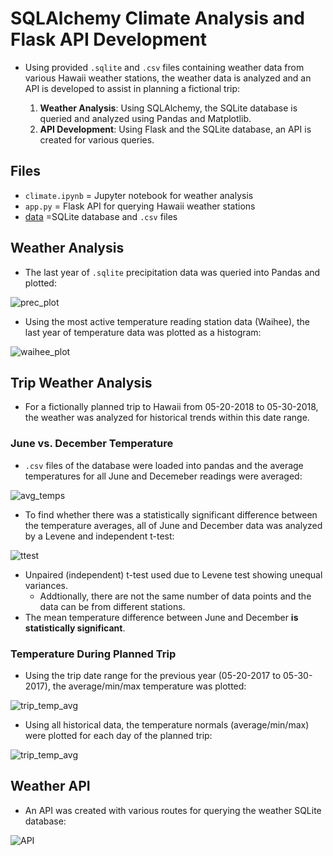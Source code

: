 # SQLAlchemy Climate Analysis and Flask API Development
* Using provided `.sqlite` and `.csv` files containing weather data from various Hawaii weather stations, the weather data is analyzed and an API is developed to assist in planning a fictional trip:

  1. **Weather Analysis**: Using SQLAlchemy, the SQLite database is queried and analyzed using Pandas and Matplotlib.
  2. **API Development**: Using Flask and the SQLite database, an API is created for various queries.

## Files
* `climate.ipynb` = Jupyter notebook for weather analysis
* `app.py` = Flask API for querying Hawaii weather stations
* [data](https://github.com/L0per/sqlalchemy_flask_api_tripweather/tree/master/Data) =SQLite database and `.csv` files

## Weather Analysis
* The last year of `.sqlite` precipitation data was queried into Pandas and plotted:

![prec_plot](https://github.com/L0per/sqlalchemy_flask_api_tripweather/blob/master/Images/prcp_year.png?raw=true)

* Using the most active temperature reading station data (Waihee), the last year of temperature data was plotted as a histogram:

![waihee_plot](https://github.com/L0per/sqlalchemy_flask_api_tripweather/blob/master/Images/temp_waihee_year.png?raw=true)

## Trip Weather Analysis
* For a fictionally planned trip to Hawaii from 05-20-2018 to 05-30-2018, the weather was analyzed for historical trends within this date range.

### June vs. December Temperature
* `.csv` files of the database were loaded into pandas and the average temperatures for all June and Decemeber readings were averaged:

![avg_temps](https://github.com/L0per/sqlalchemy_flask_api_tripweather/blob/master/Images/avg_temps.PNG?raw=true)

* To find whether there was a statistically significant difference between the temperature averages, all of June and December data was analyzed by a Levene and independent t-test:

![ttest](https://github.com/L0per/sqlalchemy_flask_api_tripweather/blob/master/Images/ttest.PNG?raw=true)

* Unpaired (independent) t-test used due to Levene test showing unequal variances.
  * Addtionally, there are not the same number of data points and the data can be from different stations.
* The mean temperature difference between June and December **is statistically significant**.

### Temperature During Planned Trip
* Using the trip date range for the previous year (05-20-2017 to 05-30-2017), the average/min/max temperature was plotted:

![trip_temp_avg](https://github.com/L0per/sqlalchemy_flask_api_tripweather/blob/master/Images/temp_avg_trip.png?raw=true)

* Using all historical data, the temperature normals (average/min/max) were plotted for each day of the planned trip:

![trip_temp_avg](https://github.com/L0per/sqlalchemy_flask_api_tripweather/blob/master/Images/trip_normals.png?raw=true)

## Weather API
* An API was created with various routes for querying the weather SQLite database:

![API](https://github.com/L0per/sqlalchemy_flask_api_tripweather/blob/master/Images/API.PNG?raw=true)
